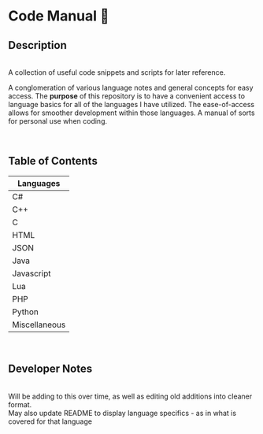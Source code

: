 # Code Manual 📖
<h2>Description</h2>
<br>
A collection of useful code snippets and scripts for later reference. 
<br>

A conglomeration of various language notes and general concepts for easy access. The **purpose** of this repository is to have a convenient access to language basics for all of the languages I have utilized. The ease-of-access allows for smoother development within those languages. A manual of sorts for personal use when coding.

<br>
<h2>Table of Contents</h2>

| Languages |
| --- |
|  C# |
| C++  |
|  C |
|  HTML |
|  JSON |
|  Java |
|  Javascript |
| Lua  |
| PHP  |
| Python |
| Miscellaneous |

<br>
<h2>Developer Notes</h2>
<br>
Will be adding to this over time, as well as editing old additions into cleaner format.
<br>
May also update README to display language specifics - as in what is covered for that language
